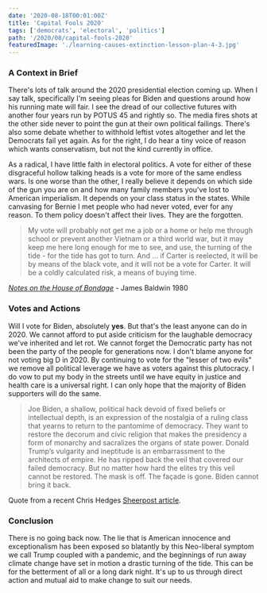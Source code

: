 ```yaml
---
date: '2020-08-18T00:01:00Z'
title: 'Capital Fools 2020'
tags: ['democrats', 'electoral', 'politics']
path: '/2020/08/capital-fools-2020'
featuredImage: './learning-causes-extinction-lesson-plan-4-3.jpg'
---
```


### A Context in Brief

There's lots of talk around the 2020 presidential election coming up. When I say
talk, specifically I'm seeing pleas for Biden and questions around how his
running mate will fair. I see the dread of our collective futures with another
four years run by POTUS 45 and rightly so. The media fires shots at the other
side never to point the gun at their own political failings. There's also some
debate whether to withhold leftist votes altogether and let the Democrats fail
yet again. As for the right, I do hear a tiny voice of reason which wants
conservatism, but not the kind currently in office.

As a radical, I have little faith in electoral politics. A vote for either of
these disgraceful hollow talking heads is a vote for more of the same endless
wars. Is one worse than the other, I really believe it depends on which side of
the gun you are on and how many family members you've lost to American
imperialism. It depends on your class status in the states. While canvasing for
Bernie I met people who had never voted, ever for any reason. To them policy
doesn't affect their lives. They are the forgotten.

> My vote will probably not get me a job or a home or help me through school or
> prevent another Vietnam or a third world war, but it may keep me here long
> enough for me to see, and use, the turning of the tide - for the tide has got
> to turn. And ... if Carter is reelected, it will be by means of the black
> vote, and it will not be a vote for Carter. It will be a coldly calculated
> risk, a means of buying time.

_[Notes on the House of Bondage](https://www.thenation.com/article/archive/notes-house-bondage/)_
\- James Baldwin 1980

### Votes and Actions

Will I vote for Biden, absolutely **yes**. But that's the least anyone can do
in 2020. We cannot afford to put aside criticism for the laughable democracy
we've inherited and let rot. We cannot forget the Democratic party has not been
the party of the people for generations now. I don't blame anyone for not voting
big D in 2020. By continuing to vote for the "lesser of two evils" we remove all
political leverage we have as voters against this plutocracy. I do vow to put my
body in the streets until we have equity in justice and health care is a
universal right. I can only hope that the majority of Biden supporters will do
the same.

> Joe Biden, a shallow, political hack devoid of fixed beliefs or intellectual
> depth, is an expression of the nostalgia of a ruling class that yearns to
> return to the pantomime of democracy. They want to restore the decorum and
> civic religion that makes the presidency a form of monarchy and sacralizes the
> organs of state power. Donald Trump’s vulgarity and ineptitude is an
> embarrassment to the architects of empire. He has ripped back the veil that
> covered our failed democracy. But no matter how hard the elites try this veil
> cannot be restored. The mask is off. The façade is gone. Biden cannot bring it
> back.

Quote from a recent Chris Hedges 
[Sheerpost article](https://scheerpost.com/2020/08/10/chris-hedges-americas-death-march/).

### Conclusion

There is no going back now. The lie that is American innocence and
exceptionalism has been exposed so blatantly by this Neo-liberal symptom we call
Trump coupled with a pandemic, and the beginnings of run away climate change
have set in motion a drastic turning of the tide. This can be for the betterment
of all or a long dark night. It's up to us through direct action and mutual aid
to make change to suit our needs.
